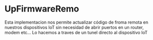 # UpFirmwareRemo
Esta implementacion nos permite actualizar código de froma remota en nuestros dispositivos IoT sin necesidad de abrir puertos en un router, modem etc... Lo hacemos a traves de un tunel directo al dispositivo IoT
